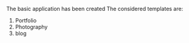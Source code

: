The basic application has been created
The considered templates are:
1. Portfolio
2. Photography
3. blog